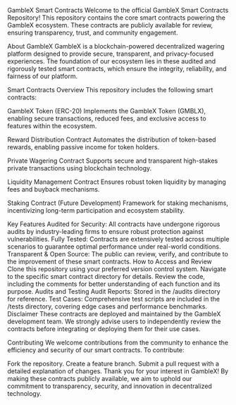 GambleX Smart Contracts
Welcome to the official GambleX Smart Contracts Repository! This repository contains the core smart contracts powering the GambleX ecosystem.
These contracts are publicly available for review, ensuring transparency, trust, and community engagement.

About GambleX
GambleX is a blockchain-powered decentralized wagering platform designed to provide secure, transparent, and privacy-focused experiences.
The foundation of our ecosystem lies in these audited and rigorously tested smart contracts, which ensure the integrity, reliability, and fairness of our platform.

Smart Contracts Overview
This repository includes the following smart contracts:

GambleX Token (ERC-20)
Implements the GambleX Token (GMBLX), enabling secure transactions, reduced fees, and exclusive access to features within the ecosystem.

Reward Distribution Contract
Automates the distribution of token-based rewards, enabling passive income for token holders.

Private Wagering Contract
Supports secure and transparent high-stakes private transactions using blockchain technology.

Liquidity Management Contract
Ensures robust token liquidity by managing fees and buyback mechanisms.

Staking Contract (Future Development)
Framework for staking mechanisms, incentivizing long-term participation and ecosystem stability.

Key Features
Audited for Security: All contracts have undergone rigorous audits by industry-leading firms to ensure robust protection against vulnerabilities.
Fully Tested: Contracts are extensively tested across multiple scenarios to guarantee optimal performance under real-world conditions.
Transparent & Open Source: The public can review, verify, and contribute to the improvement of these smart contracts.
How to Access and Review
Clone this repository using your preferred version control system.
Navigate to the specific smart contract directory for details.
Review the code, including the comments for better understanding of each function and its purpose.
Audits and Testing
Audit Reports: Stored in the /audits directory for reference.
Test Cases: Comprehensive test scripts are included in the /tests directory, covering edge cases and performance benchmarks.
Disclaimer
These contracts are deployed and maintained by the GambleX development team. We strongly advise users to independently 
review the contracts before integrating or deploying them for their use cases.

Contributing
We welcome contributions from the community to enhance the efficiency and security of our smart contracts. To contribute:

Fork the repository.
Create a feature branch.
Submit a pull request with a detailed explanation of changes.
Thank you for your interest in GambleX! By making these contracts publicly available, we aim to uphold our 
commitment to transparency, security, and innovation in decentralized technology.






